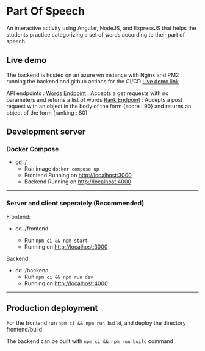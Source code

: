 # Part Of Speech

An interactive activity using Angular, NodeJS, and ExpressJS that helps the students practice categorizing a
set of words according to their part of speech.

## Live demo

The backend is hosted on an azure vm instance with Nginx and PM2 running the backend and github actions for the CI/CD
[Live demo link](https://part-of-speech.netlify.app/)

API endpoints :
[Words Endpoint](https://part-of-speech.westeurope.cloudapp.azure.com/words) : Accepts a get requests with no parameters and returns a list of words
[Rank Endpoint](https://part-of-speech.westeurope.cloudapp.azure.com/rank) : Accepts a post request with an object in the body of the form {score : 90} and returns an object of the form {ranking : 80}

## Development server

### Docker Compose

- cd ./
  - Run image `docker compose up`
  - Frontend Running on [http://localhost:3000](`http://localhost:3000`)
  - Backend Running on [http://localhost:4000](`http://localhost:4000`)

---

### Server and client seperately (Recommended)

Frontend:

- cd ./frontend

  - Run `npm ci && npm start`
  - Running on [http://localhost:3000](`http://localhost:3000`)

Backend:

- cd ./backend
  - Run `npm ci && npm run dev`
  - Running on [http://localhost:4000](`http://localhost:4000`)

---

## Production deployment

For the frontend run `npm ci && npm run build`, and deploy the directory frontend/build

The backend can be built with `npm ci && npm run build` command
